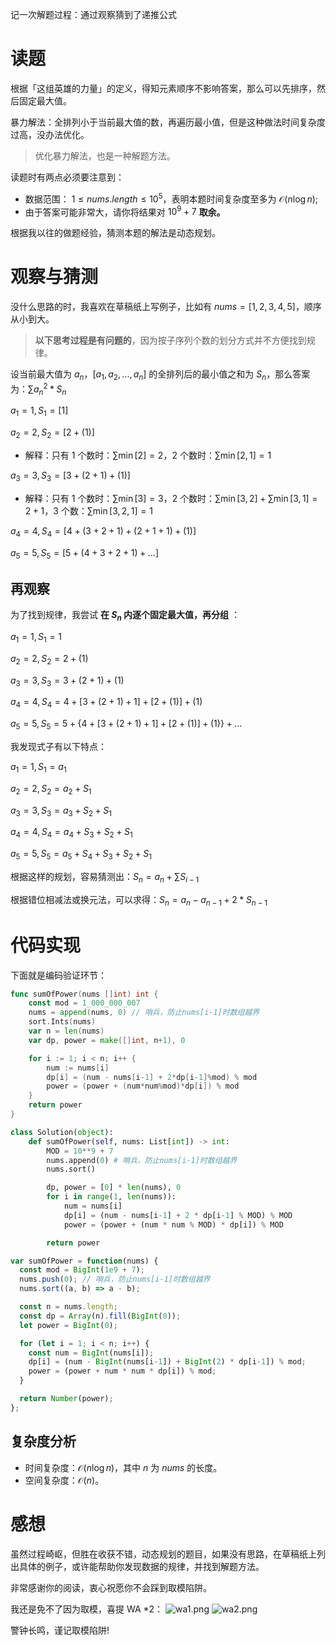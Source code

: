 记一次解题过程：通过观察猜到了递推公式

# 读题

根据「这组英雄的力量」的定义，得知元素顺序不影响答案，那么可以先排序，然后固定最大值。

暴力解法：全排列小于当前最大值的数，再遍历最小值，但是这种做法时间复杂度过高，没办法优化。

> 优化暴力解法，也是一种解题方法。



读题时有两点必须要注意到：
- 数据范围： $1 \leq nums.length \leq 10^5$，表明本题时间复杂度至多为 $\mathcal{O}(n\log n)$;
- 由于答案可能非常大，请你将结果对 $10^9 + 7$  **取余。**



根据我以往的做题经验，猜测本题的解法是动态规划。


# 观察与猜测

没什么思路的时，我喜欢在草稿纸上写例子，比如有 $nums = [1,2,3,4,5]$，顺序从小到大。

> **以下思考过程是有问题的**，因为按子序列个数的划分方式并不方便找到规律。

设当前最大值为 $a_n$，$[a_1,a_2,...,a_n]$ 的全排列后的最小值之和为 $S_n$，那么答案为：$\sum{a_n^2 * S_n}$

$a_1 = 1, S_1 = [1]$

$a_2=2, S_2 = [ 2 + (1)]$

- 解释：只有 $1$ 个数时：$\sum\min{[2]} = 2$，$2$ 个数时：$\sum\min{[2,1]} = 1$

$a_3 = 3, S_3 = [3 + (2+1) + (1)]$

- 解释：只有 $1$ 个数时：$\sum\min{[3]} = 3$，$2$ 个数时：$\sum\min{[3,2]} + \sum\min{[3,1]} = 2 + 1$，$3$ 个数：$\sum\min{[3,2,1]} = 1$

$a_4 = 4, S_4 = [4 + (3+2+1) + (2+1+1) + (1)]$

$a_5 = 5, S_5 = [5 + (4+3+2+1) + ...]$

## 再观察

为了找到规律，我尝试 **在 $S_n$ 内逐个固定最大值，再分组** ：

$a_1 = 1, S_1 = 1$

$a_2=2, S_2 = 2 + (1)$

$a_3 = 3, S_3 = 3 + (2+1) + (1)$

$a_4 = 4, S_4 =  4 + [3+(2+1)+1] + [2+(1)] + (1)$

$a_5 = 5, S_5 = 5 + \{4 + [3+(2+1)+1] + [2+(1)] + (1)\} + ...$

我发现式子有以下特点：

$a_1 = 1, S_1 = a_1$

$a_2=2, S_2 = a_2 + S_1$

$a_3 = 3, S_3 = a_3 + S_2 + S_1$

$a_4 = 4, S_4 = a_4 + S_3 + S_2 + S_1$

$a_5 = 5, S_5 = a_5 + S_4 + S_3 + S_2 + S_1$

根据这样的规划，容易猜测出：$S_n = a_n + \sum{S_{i-1}}$

根据错位相减法或换元法，可以求得：$S_n = a_n - a_{n-1} + 2*S_{n-1}$



# 代码实现

下面就是编码验证环节：

```go []
func sumOfPower(nums []int) int {
    const mod = 1_000_000_007
	nums = append(nums, 0) // 哨兵，防止nums[i-1]时数组越界
	sort.Ints(nums)
	var n = len(nums)
	var dp, power = make([]int, n+1), 0

	for i := 1; i < n; i++ {
		num := nums[i]
		dp[i] = (num - nums[i-1] + 2*dp[i-1]%mod) % mod
		power = (power + (num*num%mod)*dp[i]) % mod
	}
	return power
}
```
```python []
class Solution(object):
    def sumOfPower(self, nums: List[int]) -> int:
        MOD = 10**9 + 7
        nums.append(0) # 哨兵，防止nums[i-1]时数组越界
        nums.sort()

        dp, power = [0] * len(nums), 0
        for i in range(1, len(nums)):
            num = nums[i]
            dp[i] = (num - nums[i-1] + 2 * dp[i-1] % MOD) % MOD
            power = (power + (num * num % MOD) * dp[i]) % MOD

        return power

```

```javascript []
var sumOfPower = function(nums) {
  const mod = BigInt(1e9 + 7);
  nums.push(0); // 哨兵，防止nums[i-1]时数组越界
  nums.sort((a, b) => a - b);

  const n = nums.length;
  const dp = Array(n).fill(BigInt(0));
  let power = BigInt(0);

  for (let i = 1; i < n; i++) {
    const num = BigInt(nums[i]);
    dp[i] = (num - BigInt(nums[i-1]) + BigInt(2) * dp[i-1]) % mod;
    power = (power + num * num * dp[i]) % mod;
  }

  return Number(power);
};
```



## 复杂度分析

- 时间复杂度：$\mathcal{O}(n\log n)$，其中 $n$ 为 $\textit{nums}$ 的长度。
- 空间复杂度：$\mathcal{O}(n)$。

# 感想

虽然过程崎岖，但胜在收获不错，动态规划的题目，如果没有思路，在草稿纸上列出具体的例子，或许能帮助你发现数据的规律，并找到解题方法。

非常感谢你的阅读，衷心祝愿你不会踩到取模陷阱。

我还是免不了因为取模，喜提 WA *2：
![wa1.png](https://pic.leetcode.cn/1704512340-GOtWxC-wa1.png)
![wa2.png](https://pic.leetcode.cn/1704512346-YLKJot-wa2.png)


警钟长鸣，谨记取模陷阱!
